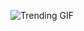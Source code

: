 ![Trending GIF](https://media2.giphy.com/media/v1.Y2lkPThiYjIxNzcydG9jaHN0aGJtZHd5aXV2bDZ3NHQ5bTJ2YjBmZWhhZWhjZThud2l4OSZlcD12MV9naWZzX3NlYXJjaCZjdD1n/wQAbcl6iDnawokpLj9/giphy.gif)
